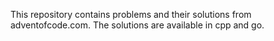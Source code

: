 This repository contains problems and their solutions from adventofcode.com.
The solutions are available in cpp and go.
